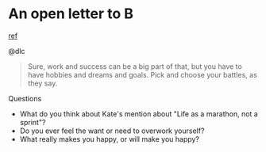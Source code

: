 # An open letter to B
[ref](http://katemats.com/letter-on-importance-of-work-life-balance/)

@dlc

> Sure, work and success can be a big part of that, but you have to have hobbies and dreams and goals.
> Pick and choose your battles, as they say.

Questions
- What do you think about Kate's mention about "Life as a marathon, not a sprint"?
- Do you ever feel the want or need to overwork yourself?
- What really makes you happy, or will make you happy?
